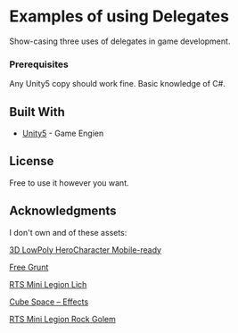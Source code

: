 # Examples of using Delegates

Show-casing three uses of delegates in game development.

### Prerequisites

Any Unity5 copy should work fine.
Basic knowledge of C#.

## Built With

* [Unity5](https://unity3d.com/) - Game Engien

## License

Free to use it however you want.

## Acknowledgments

I don't own and of these assets:


[3D LowPoly HeroCharacter Mobile-ready](https://assetstore.unity.com/packages/3d/characters/3d-lowpoly-herocharacter-mobile-ready-84232)

[Free Grunt](https://assetstore.unity.com/packages/3d/characters/humanoids/mini-legion-grunt-handpainted-98187)

[RTS Mini Legion Lich](https://assetstore.unity.com/packages/3d/characters/humanoids/mini-legion-lich-handpainted-91497)

[Cube Space – Effects](https://assetstore.unity.com/packages/vfx/particles/cube-space-effects-free-version-74319)

[RTS Mini Legion Rock Golem](https://assetstore.unity.com/packages/3d/characters/humanoids/mini-legion-rock-golem-handpainted-94707)
